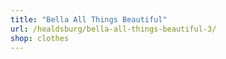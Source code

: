 ```yaml
---
title: "Bella All Things Beautiful"
url: /healdsburg/bella-all-things-beautiful-3/
shop: clothes
---
```

